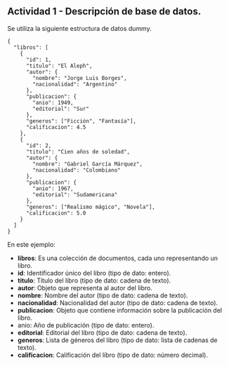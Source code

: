 ## Actividad 1 - Descripción de base de datos.

Se utiliza la siguiente estructura de datos dummy.

```
{
  "libros": [
    {
      "id": 1,
      "titulo": "El Aleph",
      "autor": {
        "nombre": "Jorge Luis Borges",
        "nacionalidad": "Argentino"
      },
      "publicacion": {
        "anio": 1949,
        "editorial": "Sur"
      },
      "generos": ["Ficción", "Fantasía"],
      "calificacion": 4.5
    },
    {
      "id": 2,
      "titulo": "Cien años de soledad",
      "autor": {
        "nombre": "Gabriel García Márquez",
        "nacionalidad": "Colombiano"
      },
      "publicacion": {
        "anio": 1967,
        "editorial": "Sudamericana"
      },
      "generos": ["Realismo mágico", "Novela"],
      "calificacion": 5.0
    }
  ]
}
```

En este ejemplo:

- **libros**: Es una colección de documentos, cada uno representando un libro.
- **id**: Identificador único del libro (tipo de dato: entero).
- **titulo**: Título del libro (tipo de dato: cadena de texto).
- **autor**: Objeto que representa al autor del libro.
- **nombre**: Nombre del autor (tipo de dato: cadena de texto).
- **nacionalidad**: Nacionalidad del autor (tipo de dato: cadena de texto).
- **publicacion**: Objeto que contiene información sobre la publicación del libro.
- anio: Año de publicación (tipo de dato: entero).
- **editorial**: Editorial del libro (tipo de dato: cadena de texto).
- **generos**: Lista de géneros del libro (tipo de dato: lista de cadenas de texto).
- **calificacion**: Calificación del libro (tipo de dato: número decimal).